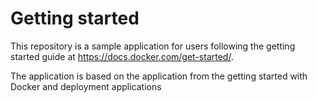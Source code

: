 # Getting started

This repository is a sample application for users following the getting started guide at https://docs.docker.com/get-started/.

The application is based on the application from the getting started with Docker and deployment applications

